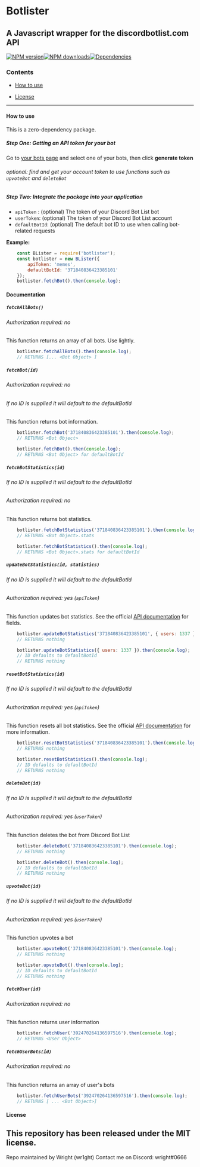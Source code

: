 
# Botlister
## A Javascript wrapper for the discordbotlist.com API
<a href="https://www.npmjs.com/package/botlister"><img src="https://img.shields.io/npm/v/botlister.svg?maxAge=3600" alt="NPM version" /></a><a href="https://www.npmjs.com/package/botlister"><img src="https://img.shields.io/npm/dt/botlister.svg?maxAge=3600" alt="NPM downloads" /></a><a href="https://david-dm.org/wr1ght/botlister"><img src="https://img.shields.io/david/wr1ght/botlister.svg?maxAge=3600" alt="Dependencies" /></a>

### Contents

* [How to use](#how-to-use)

* [License](#license)

------------------

#### How to use
This is a zero-dependency package.
##### Step One: Getting an API token for your bot

Go to [your bots page](https://discordbotlist.com/bots/mine) and select one of your bots, then click **generate token**

###### optional: find and get your account token to use functions such as `upvoteBot` and `deleteBot`

##### Step Two: Integrate the package into your application
* `apiToken` : (optional) The token of your Discord Bot List bot
* `userToken`: (optional) The token of your Discord Bot List account
* `defaultBotId`: (optional) The default bot ID to use when calling bot-related requests

**Example:**
```js
    const BLister = require('botlister');
    const botlister = new BLister({
        apiToken: 'memes',
        defaultBotId: '371840836423385101'
    });
    botlister.fetchBot().then(console.log);
```
  

#### Documentation

##### `fetchAllBots()`
###### Authorization required: no

This function returns an array of all bots. Use lightly.
```js
    botlister.fetchAllBots().then(console.log);
    // RETURNS [... <Bot Object> ]
```

##### `fetchBot(id)`
###### Authorization required: no
###### If no ID is supplied it will default to the defaultBotId

This function returns bot information.
```js
    botlister.fetchBot('371840836423385101').then(console.log);
    // RETURNS <Bot Object>

    botlister.fetchBot().then(console.log);
    // RETURNS <Bot Object> for defaultBotId
```

##### `fetchBotStatistics(id)`
###### If no ID is supplied it will default to the defaultBotId
###### Authorization required: no

This function returns bot statistics.
```js
    botlister.fetchBotStatistics('371840836423385101').then(console.log);
    // RETURNS <Bot Object>.stats

    botlister.fetchBotStatistics().then(console.log);
    // RETURNS <Bot Object>.stats for defaultBotId
```

##### `updateBotStatistics(id, statistics)`
###### If no ID is supplied it will default to the defaultBotId
###### Authorization required: yes (`apiToken`)

This function updates bot statistics.
See the official [API documentation](https://discordbotlist.com/api-docs) for fields.
```js
    botlister.updateBotStatistics('371840836423385101', { users: 1337 }).then(console.log);
    // RETURNS nothing

    botlister.updateBotStatistics({ users: 1337 }).then(console.log);
    // ID defaults to defaultBotId
    // RETURNS nothing
```

##### `resetBotStatistics(id)`
###### If no ID is supplied it will default to the defaultBotId
###### Authorization required: yes (`apiToken`)

This function resets all bot statistics.
See the official [API documentation](https://discordbotlist.com/api-docs) for more information.
```js
    botlister.resetBotStatistics('371840836423385101').then(console.log);
    // RETURNS nothing

    botlister.resetBotStatistics().then(console.log);
    // ID defaults to defaultBotId
    // RETURNS nothing
```

##### `deleteBot(id)`
###### If no ID is supplied it will default to the defaultBotId
###### Authorization required: yes (`userToken`)

This function deletes the bot from Discord Bot List
```js
    botlister.deleteBot('371840836423385101').then(console.log);
    // RETURNS nothing

    botlister.deleteBot().then(console.log);
    // ID defaults to defaultBotId
    // RETURNS nothing
```

##### `upvoteBot(id)`
###### If no ID is supplied it will default to the defaultBotId
###### Authorization required: yes (`userToken`)

This function upvotes a bot
```js
    botlister.upvoteBot('371840836423385101').then(console.log);
    // RETURNS nothing

    botlister.upvoteBot().then(console.log);
    // ID defaults to defaultBotId
    // RETURNS nothing
```

##### `fetchUser(id)`
###### Authorization required: no

This function returns user information
```js
    botlister.fetchUser('392470264136597516').then(console.log);
    // RETURNS <User Object>
```

##### `fetchUserBots(id)`
###### Authorization required: no

This function returns an array of user's bots
```js
    botlister.fetchUserBots('392470264136597516').then(console.log);
    // RETURNS [ ... <Bot Object>]
```

#### License

This repository has been released under the MIT license.
------------------

<p>Repo maintained by Wright (wr1ght)
Contact me on Discord: wright#0666</p>

 